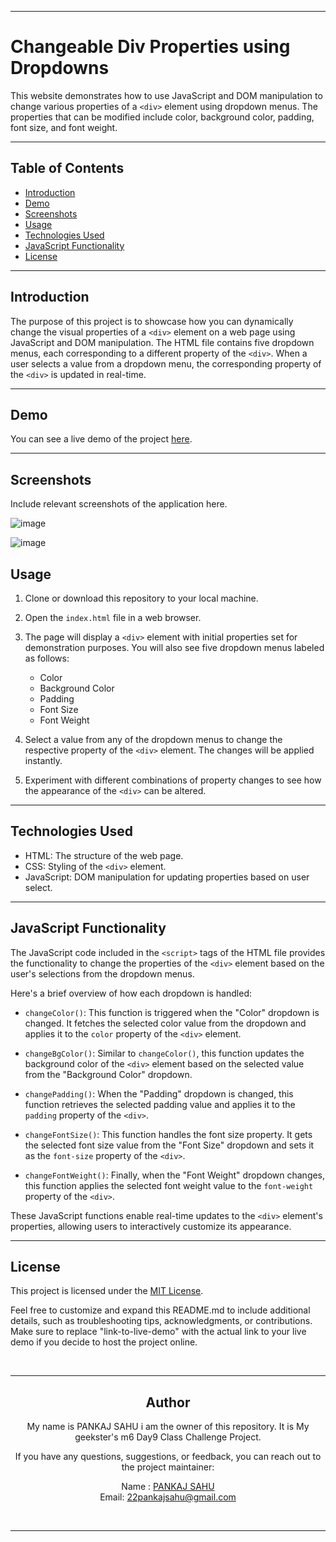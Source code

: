 
---
# Changeable Div Properties using Dropdowns

This website demonstrates how to use JavaScript and DOM manipulation to change various properties of a `<div>` element using dropdown menus. The properties that can be modified include color, background color, padding, font size, and font weight.

---
## Table of Contents

- [Introduction](#introduction)
- [Demo](#demo)
- [Screenshots](#screenshots)
- [Usage](#usage)
- [Technologies Used](#technologies-used)
- [JavaScript Functionality](#javascript-functionality)
- [License](#license)

---
## Introduction

The purpose of this project is to showcase how you can dynamically change the visual properties of a `<div>` element on a web page using JavaScript and DOM manipulation. The HTML file contains five dropdown menus, each corresponding to a different property of the `<div>`. When a user selects a value from a dropdown menu, the corresponding property of the `<div>` is updated in real-time.

---
## Demo

You can see a live demo of the project [here](https://22pankajsahu.github.io/m6Day9ClassChallenge/).

---

## Screenshots

Include relevant screenshots of the application here.

![image](https://github.com/22pankajsahu/m6Day9ClassChallenge/assets/135128502/e8cb789b-c7f7-4d6c-a6bc-ecec4aa53ed4)

![image](https://github.com/22pankajsahu/m6Day9ClassChallenge/assets/135128502/f7d52f0b-e69a-4afc-8918-44638b598a22)

## Usage

1. Clone or download this repository to your local machine.

2. Open the `index.html` file in a web browser.

3. The page will display a `<div>` element with initial properties set for demonstration purposes. You will also see five dropdown menus labeled as follows:
   - Color
   - Background Color
   - Padding
   - Font Size
   - Font Weight

4. Select a value from any of the dropdown menus to change the respective property of the `<div>` element. The changes will be applied instantly.

5. Experiment with different combinations of property changes to see how the appearance of the `<div>` can be altered.

---
## Technologies Used

- HTML: The structure of the web page.
- CSS: Styling of the `<div>` element.
- JavaScript: DOM manipulation for updating properties based on user select.

---
## JavaScript Functionality

The JavaScript code included in the `<script>` tags of the HTML file provides the functionality to change the properties of the `<div>` element based on the user's selections from the dropdown menus.

Here's a brief overview of how each dropdown is handled:

- `changeColor()`: This function is triggered when the "Color" dropdown is changed. It fetches the selected color value from the dropdown and applies it to the `color` property of the `<div>` element.

- `changeBgColor()`: Similar to `changeColor()`, this function updates the background color of the `<div>` element based on the selected value from the "Background Color" dropdown.

- `changePadding()`: When the "Padding" dropdown is changed, this function retrieves the selected padding value and applies it to the `padding` property of the `<div>`.

- `changeFontSize()`: This function handles the font size property. It gets the selected font size value from the "Font Size" dropdown and sets it as the `font-size` property of the `<div>`.

- `changeFontWeight()`: Finally, when the "Font Weight" dropdown changes, this function applies the selected font weight value to the `font-weight` property of the `<div>`.

These JavaScript functions enable real-time updates to the `<div>` element's properties, allowing users to interactively customize its appearance.

---
## License

This project is licensed under the [MIT License](LICENSE).

Feel free to customize and expand this README.md to include additional details, such as troubleshooting tips, acknowledgments, or contributions. Make sure to replace "link-to-live-demo" with the actual link to your live demo if you decide to host the project online.

<br> <div align="center"> 

---
## Author

My name is PANKAJ SAHU i am the owner of this repository. It is My geekster's m6 Day9 Class Challenge Project.

If you have any questions, suggestions, or feedback, you can reach out to the project maintainer:

 Name : [PANKAJ SAHU](https://linkedin.com/in/22pankajsahu-) <br>
 Email: [22pankajsahu@gmail.com](mailto:22pankajsahu@gmail.com)

<br>

---
</div>
